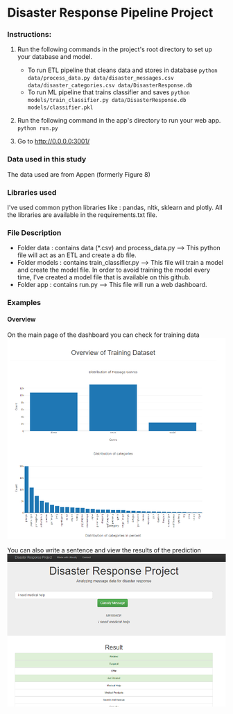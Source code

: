 # Disaster Response Pipeline Project

### Instructions:
1. Run the following commands in the project's root directory to set up your database and model.

    - To run ETL pipeline that cleans data and stores in database
        `python data/process_data.py data/disaster_messages.csv data/disaster_categories.csv data/DisasterResponse.db`
    - To run ML pipeline that trains classifier and saves
        `python models/train_classifier.py data/DisasterResponse.db models/classifier.pkl`

2. Run the following command in the app's directory to run your web app.
    `python run.py`

3. Go to http://0.0.0.0:3001/


### Data used in this study

The data used are from Appen (formerly Figure 8)

### Libraries used

I've used common python libraries like : pandas, nltk, sklearn and plotly. All the libraries are available in the requirements.txt file.

### File Description

   - Folder data : contains data (*.csv) and process_data.py  --> This python file will act as an ETL and create a db file.
   - Folder models : contains train_classifier.py --> This file will train a model and create the model file. In order to avoid training the model every time, I've created a model file that is available on this github.
   - Folder app : contains run.py --> This file will run a web dashboard.

### Examples

#### Overview
On the main page of the dashboard you can check for training data
![image](screens/overview.png)

You can also write a sentence and view the results of the prediction 
![image](screens/predict.png)